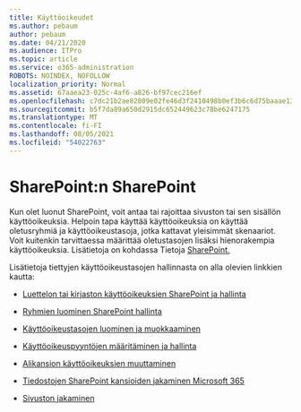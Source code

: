 ```yaml
---
title: Käyttöoikeudet
ms.author: pebaum
author: pebaum
ms.date: 04/21/2020
ms.audience: ITPro
ms.topic: article
ms.service: o365-administration
ROBOTS: NOINDEX, NOFOLLOW
localization_priority: Normal
ms.assetid: 67aaea23-025c-4af6-a826-bf97cec216ef
ms.openlocfilehash: c7dc21b2ae82809e02fe46d3f2410498b0ef3b6c6d75baaae1361b29a4d387d6
ms.sourcegitcommit: b5f7da89a650d2915dc652449623c78be6247175
ms.translationtype: MT
ms.contentlocale: fi-FI
ms.lasthandoff: 08/05/2021
ms.locfileid: "54022763"
---
```

# <a name="user-permissions-in-sharepoint"></a>SharePoint:n SharePoint

Kun olet luonut SharePoint, voit antaa tai rajoittaa sivuston tai sen sisällön käyttöoikeuksia. Helpoin tapa käyttää käyttöoikeuksia on käyttää [](https://docs.microsoft.com/sharepoint/default-sharepoint-groups) oletusryhmiä ja käyttöoikeustasoja, jotka kattavat yleisimmät skenaariot. Voit kuitenkin tarvittaessa määrittää oletustasojen lisäksi hienorakempia käyttöoikeuksia. Lisätietoja on kohdassa Tietoja [SharePoint.](https://docs.microsoft.com/sharepoint/understanding-permission-levels)

Lisätietoja tiettyjen käyttöoikeustasojen hallinnasta on alla olevien linkkien kautta:

- [Luettelon tai kirjaston käyttöoikeuksien SharePoint ja hallinta](https://support.office.com/article/customize-permissions-for-a-sharepoint-list-or-library-02d770f3-59eb-4910-a608-5f84cc297782)

- [Ryhmien luominen SharePoint hallinta](https://docs.microsoft.com/sharepoint/customize-sharepoint-site-permissions)

- [Käyttöoikeustasojen luominen ja muokkaaminen](https://docs.microsoft.com/sharepoint/how-to-create-and-edit-permission-levels)

- [Käyttöoikeuspyyntöjen määritäminen ja hallinta](https://support.office.com/article/set-up-and-manage-access-requests-94b26e0b-2822-49d4-929a-8455698654b3)

- [Alikansion käyttöoikeuksien muuttaminen](https://support.office.com/article/change-the-permissions-on-a-subfolder-5427bd7c-f20a-4f75-8cf2-5359dd45a1a6)

- [Tiedostojen SharePoint kansioiden jakaminen Microsoft 365](https://support.office.com/article/share-sharepoint-files-or-folders-1fe37332-0f9a-4719-970e-d2578da4941c)

- [Sivuston jakaminen](https://support.office.com/article/share-a-site-958771a8-d041-4eb8-b51c-afea2eae3658)
